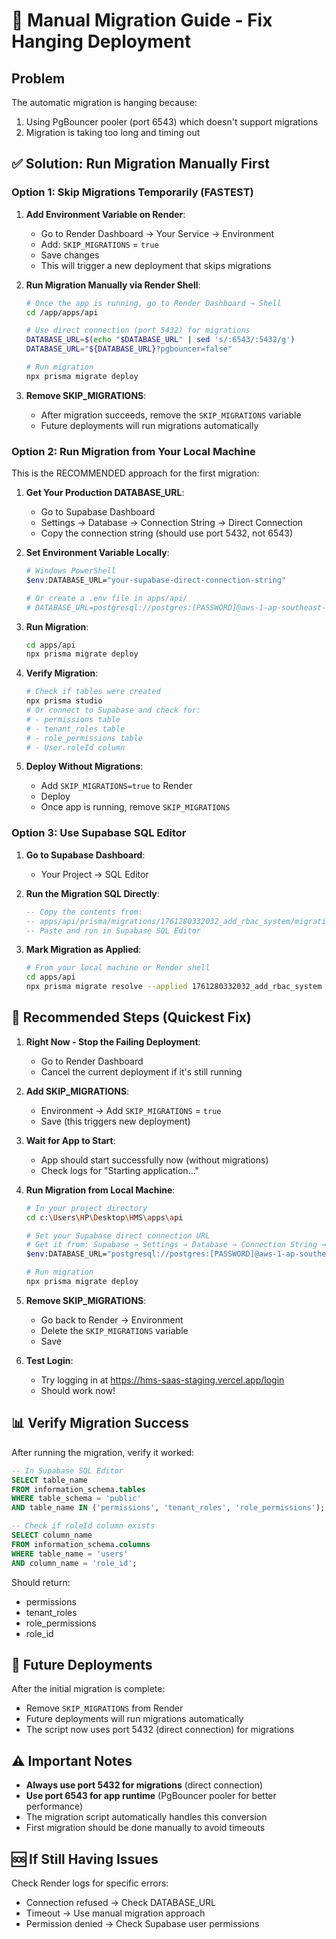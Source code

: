 # 🔧 Manual Migration Guide - Fix Hanging Deployment

## Problem

The automatic migration is hanging because:
1. Using PgBouncer pooler (port 6543) which doesn't support migrations
2. Migration is taking too long and timing out

## ✅ Solution: Run Migration Manually First

### Option 1: Skip Migrations Temporarily (FASTEST)

1. **Add Environment Variable on Render**:
   - Go to Render Dashboard → Your Service → Environment
   - Add: `SKIP_MIGRATIONS` = `true`
   - Save changes
   - This will trigger a new deployment that skips migrations

2. **Run Migration Manually via Render Shell**:
   ```bash
   # Once the app is running, go to Render Dashboard → Shell
   cd /app/apps/api
   
   # Use direct connection (port 5432) for migrations
   DATABASE_URL=$(echo "$DATABASE_URL" | sed 's/:6543/:5432/g')
   DATABASE_URL="${DATABASE_URL}?pgbouncer=false"
   
   # Run migration
   npx prisma migrate deploy
   ```

3. **Remove SKIP_MIGRATIONS**:
   - After migration succeeds, remove the `SKIP_MIGRATIONS` variable
   - Future deployments will run migrations automatically

### Option 2: Run Migration from Your Local Machine

This is the RECOMMENDED approach for the first migration:

1. **Get Your Production DATABASE_URL**:
   - Go to Supabase Dashboard
   - Settings → Database → Connection String → Direct Connection
   - Copy the connection string (should use port 5432, not 6543)

2. **Set Environment Variable Locally**:
   ```bash
   # Windows PowerShell
   $env:DATABASE_URL="your-supabase-direct-connection-string"
   
   # Or create a .env file in apps/api/
   # DATABASE_URL=postgresql://postgres:[PASSWORD]@aws-1-ap-southeast-1.pooler.supabase.com:5432/postgres
   ```

3. **Run Migration**:
   ```bash
   cd apps/api
   npx prisma migrate deploy
   ```

4. **Verify Migration**:
   ```bash
   # Check if tables were created
   npx prisma studio
   # Or connect to Supabase and check for:
   # - permissions table
   # - tenant_roles table
   # - role_permissions table
   # - User.roleId column
   ```

5. **Deploy Without Migrations**:
   - Add `SKIP_MIGRATIONS=true` to Render
   - Deploy
   - Once app is running, remove `SKIP_MIGRATIONS`

### Option 3: Use Supabase SQL Editor

1. **Go to Supabase Dashboard**:
   - Your Project → SQL Editor

2. **Run the Migration SQL Directly**:
   ```sql
   -- Copy the contents from:
   -- apps/api/prisma/migrations/1761280332032_add_rbac_system/migration.sql
   -- Paste and run in Supabase SQL Editor
   ```

3. **Mark Migration as Applied**:
   ```bash
   # From your local machine or Render shell
   cd apps/api
   npx prisma migrate resolve --applied 1761280332032_add_rbac_system
   ```

## 🎯 Recommended Steps (Quickest Fix)

1. **Right Now - Stop the Failing Deployment**:
   - Go to Render Dashboard
   - Cancel the current deployment if it's still running

2. **Add SKIP_MIGRATIONS**:
   - Environment → Add `SKIP_MIGRATIONS` = `true`
   - Save (this triggers new deployment)

3. **Wait for App to Start**:
   - App should start successfully now (without migrations)
   - Check logs for "Starting application..."

4. **Run Migration from Local Machine**:
   ```bash
   # In your project directory
   cd c:\Users\HP\Desktop\HMS\apps\api
   
   # Set your Supabase direct connection URL
   # Get it from: Supabase → Settings → Database → Connection String → Direct
   $env:DATABASE_URL="postgresql://postgres:[PASSWORD]@aws-1-ap-southeast-1.pooler.supabase.com:5432/postgres"
   
   # Run migration
   npx prisma migrate deploy
   ```

5. **Remove SKIP_MIGRATIONS**:
   - Go back to Render → Environment
   - Delete the `SKIP_MIGRATIONS` variable
   - Save

6. **Test Login**:
   - Try logging in at https://hms-saas-staging.vercel.app/login
   - Should work now!

## 📊 Verify Migration Success

After running the migration, verify it worked:

```sql
-- In Supabase SQL Editor
SELECT table_name 
FROM information_schema.tables 
WHERE table_schema = 'public' 
AND table_name IN ('permissions', 'tenant_roles', 'role_permissions');

-- Check if roleId column exists
SELECT column_name 
FROM information_schema.columns 
WHERE table_name = 'users' 
AND column_name = 'role_id';
```

Should return:
- permissions
- tenant_roles
- role_permissions
- role_id

## 🔄 Future Deployments

After the initial migration is complete:
- Remove `SKIP_MIGRATIONS` from Render
- Future deployments will run migrations automatically
- The script now uses port 5432 (direct connection) for migrations

## ⚠️ Important Notes

- **Always use port 5432 for migrations** (direct connection)
- **Use port 6543 for app runtime** (PgBouncer pooler for better performance)
- The migration script automatically handles this conversion
- First migration should be done manually to avoid timeouts

## 🆘 If Still Having Issues

Check Render logs for specific errors:
- Connection refused → Check DATABASE_URL
- Timeout → Use manual migration approach
- Permission denied → Check Supabase user permissions
